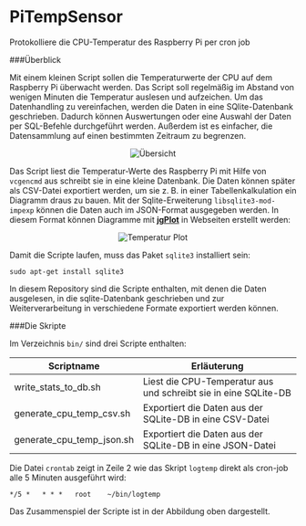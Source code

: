 PiTempSensor
============

Protokolliere die CPU-Temperatur des Raspberry Pi per cron job 

###Überblick

Mit einem kleinen Script sollen die Temperaturwerte der CPU auf dem Raspberry Pi überwacht werden. Das Script soll regelmäßig im Abstand von wenigen Minuten die Temperatur auslesen und aufzeichen. Um das Datenhandling zu vereinfachen, werden die Daten in eine SQlite-Datenbank geschrieben. Dadurch können Auswertungen oder eine Auswahl der Daten per SQL-Befehle durchgeführt werden. Außerdem ist es einfacher, die Datensammlung auf einen bestimmten Zeitraum zu begrenzen.    

<p align="center">
   <img alt="Übersicht" src="https://dl.dropboxusercontent.com/u/40629133/Status.png"/>
</p>

Das Script liest die Temperatur-Werte des Raspberry Pi mit Hilfe von `vcgencmd` aus schreibt sie in eine kleine Datenbank. Die Daten können später als CSV-Datei exportiert werden, um sie z. B. in einer Tabellenkalkulation ein Diagramm draus zu bauen. Mit der Sqlite-Erweiterung `libsqlite3-mod-impexp` können die Daten auch im JSON-Format ausgegeben werden. In diesem Format können Diagramme mit [**jgPlot**](http://www.jqplot.com/index.php) in Webseiten erstellt werden:

<p align="center">
   <img alt="Temperatur Plot" src="https://dl.dropboxusercontent.com/u/40629133/LogTemp.png"/>
</p>

Damit die Scripte laufen, muss das Paket `sqlite3` installiert sein:

    sudo apt-get install sqlite3

In diesem Repository sind die Scripte enthalten, mit denen die Daten ausgelesen, in die sqlite-Datenbank geschrieben und zur Weiterverarbeitung in verschiedene Formate exportiert werden können. 

###Die Skripte

Im Verzeichnis `bin/` sind drei Scripte enthalten:

Scriptname                 |  Erläuterung
---------------------------|------------------------------------------------------------------
write_stats_to_db.sh       |  Liest die CPU-Temperatur aus und schreibt sie in eine SQLite-DB
generate_cpu_temp_csv.sh   |  Exportiert die Daten aus der SQLite-DB in eine CSV-Datei
generate_cpu_temp_json.sh  |  Exportiert die Daten aus der SQLite-DB in eine JSON-Datei


Die Datei `crontab` zeigt in Zeile 2 wie das Skript `logtemp` direkt als cron-job alle 5 Minuten ausgeführt wird:

    */5 *   * * *   root    ~/bin/logtemp


Das Zusammenspiel der Scripte ist in der Abbildung oben dargestellt. 




